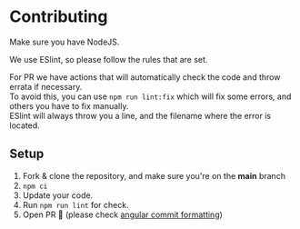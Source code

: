 # Contributing

Make sure you have NodeJS.

We use ESlint, so please follow the rules that are set.

For PR we have actions that will automatically check the code and throw errata if necessary.  
To avoid this, you can use `npm run lint:fix` which will fix some errors, and others you have to fix manually.    
ESlint will always throw you a line, and the filename where the error is located.  

## Setup
1. Fork & clone the repository, and make sure you're on the **main** branch
2. `npm ci`
3. Update your code.
4. Run `npm run lint` for check.
5. Open PR 🎉 (please check [angular commit formatting](https://gist.github.com/brianclements/841ea7bffdb01346392c))
